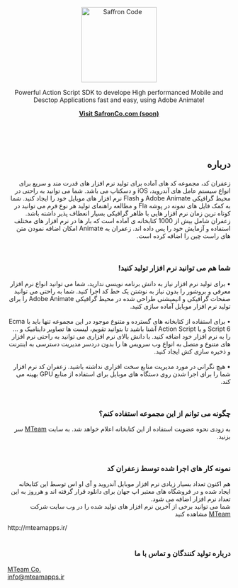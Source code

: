 <p align="center" >
    <img  width="170px" src="https://www.imageupload.co.uk/images/2018/04/12/SafronCode_Logo_Fin.png" alt="Saffron Code">
    <p align="center">Powerful Action Script SDK to develope High performanced Mobile and Desctop Applications fast and easy, using Adobe Animate!</p>
    <p align="center"><strong><a href="">Visit SafronCo.com (soon)</a></strong></p>
</p>

<br>
<br>
<br>


## <p dir="rtl">درباره</p>
<p dir="rtl">زعفران کد، مجموعه کد های آماده برای تولید نرم افزار های قدرت مند و سریع برای انواع سیستم عامل های آندروید، iOS و دسکتاپ می باشد. شما می توانید به راحتی در محیط گرافیکی Adobe Animate و Flash نرم افزار های موبایل خود را ایجاد کنید. شما به کمک فایل های نمونه در پوشه Fla و مطالعه راهنمای تولید هر نوع فرم می توانید در کوتاه ترین زمان نرم افزار هایی با ظاهر گرافیکی بسیار انعطاف پذیر داشته باشد. زعفران شامل بیش از 1000 کتابخانه ی آماده است که بار ها در نرم افزار های مختلف استفاده و آزمایش خود را پس داده اند. زعفران به Animate امکان اضافه نمودن متن های راست چین را اضافه کرده است.
</p>

<br>

### <p dir="rtl">شما هم می توانید نرم افزار تولید کنید!</p>
<p dir="rtl">
• برای تولید نرم افزار نیاز به دانش برنامه نویسی ندارید، شما می توانید انواع نرم افزار معرفی و بروشور را بدون نیاز به نوشتن یک خط کد اجرا کنید. شما به راحتی می توانید صفحات گرافیکی و انیمیشنی طراحی شده در محیط گرافیکی Adobe Animate را برای تولید نرم افزار موبایل آماده سازی کنید. <br><br>
• برای استفاده از کتابخانه های گسترده و متنوع موجود در این مجموعه تنها باید با Ecma Script 6 و یا Action Script آشنا باشید تا بتوانید تقویم، لیست ها تصاویر داینامیک و ... را به نرم افزار خود اضافه کنید.
با دانش بالای نرم افزاری می توانید به راحتی نرم افزار های متنوع و متصل به انواع وب سرویس ها را بدون دردسر  مدیریت دسترسی به اینترنت و ذخیره سازی کش ایجاد کنید.<br><br>
• هیچ نگرانی در مورد مدیریت منابع سخت افزاری نداشته باشید. زعفران کد نرم افزار شما را برای اجرا شدن روی دستگاه های موبایل برای استفاده از منابع GPU بهینه می کند.
</p>
<br>

### <p dir="rtl">چگونه می توانم از این مجموعه استفاده کنم؟</p>
<p dir="rtl">
به زودی نحوه عضویت استفاده از این کتابخانه اعلام خواهد شد. به سایت <a href="http://mteamapps.ir/">MTeam</a> سر بزنید.
</p>
<br>

### <p dir="rtl">نمونه کار های اجرا شده توسط زعفران کد</p>
 <p dir="rtl">هم اکنون تعداد بسیار زیادی نرم افزار موبایل آندروید و آی او اس توسط این کتابخانه ایجاد شده و در فروشگاه های معتبر اپ جهان برای دانلود قرار گرفته اند و هرروز به این تعداد نرم افزار اضافه می شود.<br>
شما می توانید برخی از آخرین نرم افزار های تولید شده را در وب سایت شرکت <a href="http://mteamapps.ir/">MTeam</a> مشاهده کنید</p>
http://mteamapps.ir/
<br>
<br>

### <p dir="rtl">درباره تولید کنندگان و تماس با ما</p>
<a href="http://mteamapps.ir/">MTeam Co.</a><br>
<a href="mailto:info@mteamapps.ir">info@mteamapps.ir</a>
